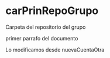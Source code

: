 carPrinRepoGrupo
================

Carpeta del repositorio del grupo


primer parrafo del documento

Lo modificamos desde nuevaCuentaOtra
